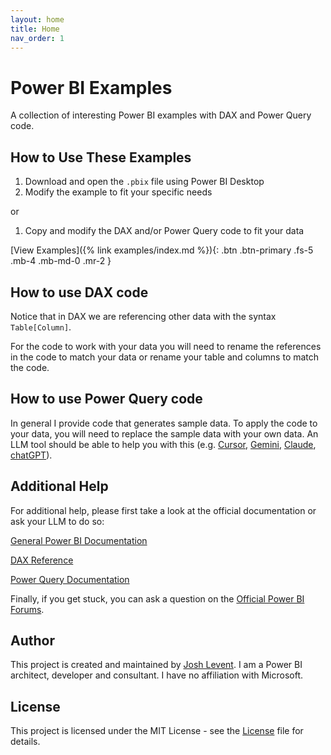 ```yaml
---
layout: home
title: Home
nav_order: 1
---
```


# Power BI Examples

A collection of interesting Power BI examples with DAX and Power Query code.

## How to Use These Examples

1. Download and open the `.pbix` file using Power BI Desktop
2. Modify the example to fit your specific needs

or

1. Copy and modify the DAX and/or Power Query code to fit your data

[View Examples]({% link examples/index.md %}){: .btn .btn-primary .fs-5 .mb-4 .mb-md-0 .mr-2 }

## How to use DAX code
Notice that in DAX we are referencing other data with the syntax `Table[Column]`.

For the code to work with your data you will need to rename the references in the code to match your data or rename your table and columns to match the code.

## How to use Power Query code
In general I provide code that generates sample data. To apply the code to your data, you will need to replace the sample data with your own data. An LLM tool should be able to help you with this (e.g. [Cursor](https://www.cursor.com/), [Gemini](https://gemini.google.com/), [Claude](https://www.anthropic.com/claude), [chatGPT](https://chatgpt.com/)).

## Additional Help
For additional help, please first take a look at the official documentation or ask your LLM to do so:

[General Power BI Documentation](https://learn.microsoft.com/en-us/power-bi/)

[DAX Reference](https://learn.microsoft.com/en-us/dax/)

[Power Query Documentation](https://learn.microsoft.com/en-us/power-query/)

Finally, if you get stuck, you can ask a question on the [Official Power BI Forums](https://community.fabric.microsoft.com/t5/Power-BI-forums/ct-p/powerbi).

## Author

This project is created and maintained by [Josh Levent](https://joshlevent.com). I am a Power BI architect, developer and consultant. I have no affiliation with Microsoft.

## License

This project is licensed under the MIT License - see the [License](/license/) file for details.
